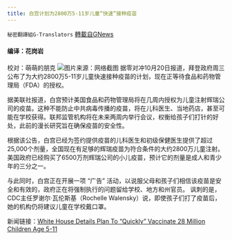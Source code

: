 ```yaml
---
title: 白宫计划为2800万5-11岁儿童“快速”接种疫苗
---
```

`秘密翻譯組G-Translators` [轉載自GNews](https://gnews.org/zh-hans/1607320/)

#### 编译：花岗岩
校对：萌萌的朋克
![](https://assets.gnews.org/wp-content/uploads/2021/10/3-68.jpg)图片来源：网络截图
据零对冲10月20日报道，拜登政府周三公布了为大约2800万5-11岁儿童快速接种疫苗的计划，现在正等待食品和药物管理局（FDA）的授权。

据美联社报道，白宫预计美国食品和药物管理局将在几周内授权为儿童注射辉瑞公司的疫苗。这种不能防止中共病毒传播的疫苗，将在儿科医生、当地药店，甚至可能在学校获得。联邦监管机构将在未来两周内举行会议，权衡给孩子们打针的好处，此前的漫长研究旨在确保疫苗的安全性。

根据该公告，白宫已经为签约提供疫苗的儿科医生和初级保健医生提供了超过25,000个剂量，全国现在有足够的辉瑞疫苗为符合条件的大约2800万儿童注射。美国政府已经购买了6500万剂辉瑞公司的小儿疫苗，预计它的剂量是成人和青少年的三分之一。

与此同时，白宫正在开展一项 “广告” 活动，以说服父母和孩子们相信该疫苗是安全和有效的，政府正在将强制执行的问题留给学校、地方和州官员。
讽刺的是，CDC主任罗谢尔·瓦伦斯基（Rochelle Walensky）说，即使孩子们打了疫苗后，她的机构仍将建议儿童在学校戴口罩。

新闻链接：[White House Details Plan To “Quickly” Vaccinate 28 Million Children Age 5-11](https://www.zerohedge.com/covid-19/white-house-details-plan-quickly-vaccinate-28m-children-age-5-11)
